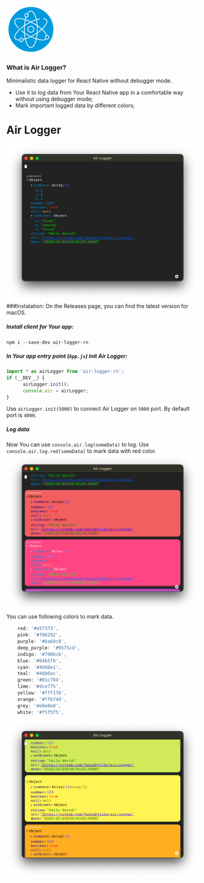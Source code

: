 ![](https://github.com/VadimDyliko/air-logger/blob/master/src/assets/icon_128@1x.png?raw=true)
### What is Air Logger?
Minimalistic data logger for React Native without debugger mode.
- Use it to log data from Your React Native app in a comfortable way without using debugger mode;
- Mark important logged data by different colors;
# Air Logger
![](https://github.com/VadimDyliko/air-logger/blob/master/img/Screenshot1.png?raw=true)
###Instalation:
On the Releases page, you can find the latest version for macOS.
##### Install client for Your app:
`npm i --save-dev air-logger-rn`
##### In Your app entry point (`App.js`) init Air Logger:
```javascript
import * as airLogger from 'air-logger-rn';
if (__DEV__) {
	  airLogger.init();
	  console.air = airLogger;
}
```
Use `airLogger.init(5000)` to connect Air Logger on `5000` port. By default port is `4000`.

##### Log data
Now You can use `console.air.log(someData)` to log.
Use `console.air.log.red(someData)` to mark data with red color.
![](https://github.com/VadimDyliko/air-logger/blob/master/img/Screenshot2.png?raw=true)
You can use following colors to mark data.
```javascript
    red: '#e57373',
    pink: '#f06292',
    purple: '#ba68c8',
    deep_purple: '#9575cd',
    indigo: '#7986cb',
    blue: '#64b5f6',
    cyan: '#4dd0e1',
    teal: '#4db6ac',
    green: '#81c784',
    lime: '#dce775',
    yellow: '#fff176',
    orange: '#ffb74d',
    grey: '#e0e0e0',
    white: '#f5f5f5',
```
![](https://github.com/VadimDyliko/air-logger/blob/master/img/Screenshot3.png?raw=true)
